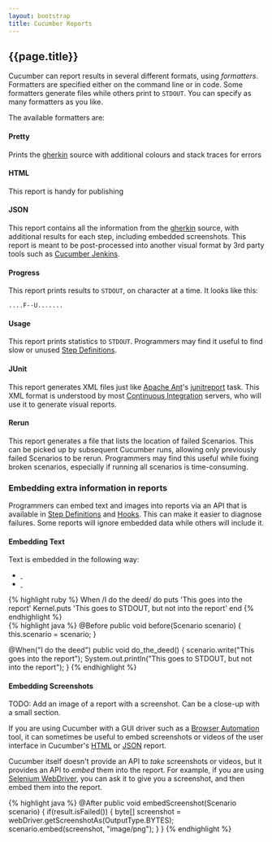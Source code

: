 ```yaml
---
layout: bootstrap
title: Cucumber Reports
---
```

## {{page.title}}

Cucumber can report results in several different formats, using _formatters_. Formatters are specified either on the command line or in code. Some formatters generate files while others print to `STDOUT`. You can specify as many formatters as you like.

The available formatters are:

#### Pretty

Prints the [gherkin](/gherkin.html) source with additional colours and stack traces for errors

#### HTML

This report is handy for publishing

#### JSON

This report contains all the information from the [gherkin](/gherkin.html) source, with additional results for each step, including embedded screenshots. This report is meant to be post-processed into another visual format by 3rd party tools such as [Cucumber Jenkins](https://github.com/masterthought/jenkins-cucumber-jvm-reports-plugin).

#### Progress

This report prints results to `STDOUT`, on character at a time. It looks like this:

<pre><code>....F--U.......</code></pre>

#### Usage

This report prints statistics to `STDOUT`. Programmers may find it useful to find slow or unused [Step Definitions](/step-definitions.html).

#### JUnit

This report generates XML files just like [Apache Ant](http://ant.apache.org/)'s [junitreport](https://ant.apache.org/manual/Tasks/junitreport.html) task. This XML format is understood by most [Continuous Integration](http://en.wikipedia.org/wiki/Continuous_integration) servers, who will use it to generate visual reports.

#### Rerun

This report generates a file that lists the location of failed Scenarios. This can be picked up by subsequent Cucumber runs, allowing only previously failed Scenarios to be rerun. Programmers may find this useful while fixing broken scenarios, especially if running all scenarios is time-consuming.

### Embedding extra information in reports

Programmers can embed text and images into reports via an API that is available in [Step Definitions](/step-definitions.html) and [Hooks](/hooks.html). This can make it easier to diagnose failures. Some reports will ignore embedded data while others will include it.

#### Embedding Text

Text is embedded in the following way:

<ul class="nav nav-tabs">
  <li><a href="#text-ruby" data-toggle="tab" class="ruby"><div>&nbsp;</div></a></li>
  <li><a href="#text-java" data-toggle="tab" class="java"><div>&nbsp;</div></a></li>
</ul>

<div class="tab-content">
  <div class="tab-pane" id="text-ruby">
{% highlight ruby %}
When /I do the deed/ do
  puts 'This goes into the report'
  Kernel.puts 'This goes to STDOUT, but not into the report'
end
{% endhighlight %}
  </div>

  <div class="tab-pane" id="text-java">
{% highlight java %}
@Before
public void before(Scenario scenario) {
    this.scenario = scenario;
}

@When("I do the deed")
public void do_the_deed() {
    scenario.write("This goes into the report");
    System.out.println("This goes to STDOUT, but not into the report");
}
{% endhighlight %}
  </div>
</div>

#### Embedding Screenshots

TODO: Add an image of a report with a screenshot. Can be a close-up with a small section.

If you are using Cucumber with a GUI driver such as a [Browser Automation](/browser-automation.html) tool,
it can sometimes be useful to embed screenshots or videos of the user interface in Cucumber's [HTML](/reports.html#html) or [JSON](/reports.html#json) report.

Cucumber itself doesn't provide an API to _take_ screenshots or videos, but it provides an API to _embed_ them
into the report. For example, if you are using [Selenium WebDriver](http://seleniumhq.org/projects/webdriver/), 
you can ask it to give you a screenshot, and then embed them into the report.

{% highlight java %}
@After
public void embedScreenshot(Scenario scenario) {
    if(result.isFailed()) {
        byte[] screenshot = webDriver.getScreenshotAs(OutputType.BYTES);
        scenario.embed(screenshot, "image/png");
    }
}
{% endhighlight %}
